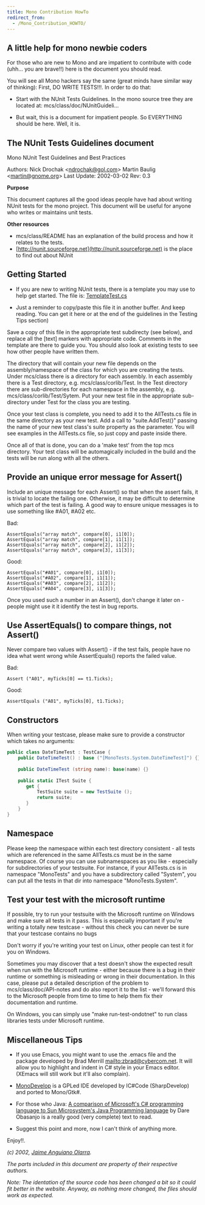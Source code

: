 ```yaml
---
title: Mono Contribution HowTo
redirect_from:
  - /Mono_Contribution_HOWTO/
---
```


A little help for mono newbie coders
------------------------------------

For those who are new to Mono and are impatient to contribute with code (uhh... you are brave!!) here is the document you should read.

You will see all Mono hackers say the same (great minds have similar way of thinking): First, DO WRITE TESTS!!!. In order to do that:

-   Start with the NUnit Tests Guidelines. In the mono source tree they are located at: mcs/class/doc/NUnitGuideli...

-   But wait, this is a document for impatient people. So EVERYTHING should be here. Well, it is.

The NUnit Tests Guidelines document
-----------------------------------

Mono NUnit Test Guidelines and Best Practices

Authors: Nick Drochak \<ndrochak@gol.com\> Martin Baulig \<martin@gnome.org\> Last Update: 2002-03-02 Rev: 0.3

**Purpose**

This document captures all the good ideas people have had about writing NUnit tests for the mono project. This document will be useful for anyone who writes or maintains unit tests.

**Other resources**

-   mcs/class/README has an explanation of the build process and how it relates to the tests.
-   [http://nunit.sourceforge.net](http://nunit.sourceforge.net) is the place to find out about NUnit

Getting Started
---------------

-   If you are new to writing NUnit tests, there is a template you may use to help get started. The file is: [TemplateTest.cs](https://github.com/mono/mono/blob/main/mcs/class/doc/TemplateTest.cs)

-   Just a reminder to copy/paste this file it in another buffer. And keep reading. You can get it here or at the end of the guidelines in the Testing Tips section)

Save a copy of this file in the appropriate test subdirecty (see below), and replace all the [text] markers with appropriate code. Comments in the template are there to guide you. You should also look at existing tests to see how other people have written them.

The directory that will contain your new file depends on the assembly/namespace of the class for which you are creating the tests. Under mcs/class there is a directory for each assembly. In each assembly there is a Test directory, e.g. mcs/class/corlib/Test. In the Test directory there are sub-directories for each namespace in the assembly, e.g. mcs/class/corlib/Test/Sytem. Put your new test file in the appropriate sub-directory under Test for the class you are testing.

Once your test class is complete, you need to add it to the AllTests.cs file in the same directory as your new test. Add a call to "suite.AddTest()" passing the name of your new test class's suite property as the parameter. You will see examples in the AllTests.cs file, so just copy and paste inside there.

Once all of that is done, you can do a 'make test' from the top mcs directory. Your test class will be automagically included in the build and the tests will be run along with all the others.

Provide an unique error message for Assert()
--------------------------------------------

Include an unique message for each Assert() so that when the assert fails, it is trivial to locate the failing one. Otherwise, it may be difficult to determine which part of the test is failing. A good way to ensure unique messages is to use something like #A01, #A02 etc.

Bad:

    AssertEquals("array match", compare[0], i1[0]);
    AssertEquals("array match", compare[1], i1[1]);
    AssertEquals("array match", compare[2], i1[2]);
    AssertEquals("array match", compare[3], i1[3]);

Good:

    AssertEquals("#A01", compare[0], i1[0]);
    AssertEquals("#A02", compare[1], i1[1]);
    AssertEquals("#A03", compare[2], i1[2]);
    AssertEquals("#A04", compare[3], i1[3]);

Once you used such a number in an Assert(), don't change it later on - people might use it it identify the test in bug reports.

Use AssertEquals() to compare things, not Assert()
--------------------------------------------------

Never compare two values with Assert() - if the test fails, people have no idea what went wrong while AssertEquals() reports the failed value.

Bad:

    Assert ("A01", myTicks[0] == t1.Ticks);

Good:

    AssertEquals ("A01", myTicks[0], t1.Ticks);

Constructors
------------

When writing your testcase, please make sure to provide a constructor which takes no arguments:

``` csharp
public class DateTimeTest : TestCase {
    public DateTimeTest() : base ("[MonoTests.System.DateTimeTest]") {}
 
    public DateTimeTest (string name): base(name) {}
 
    public static ITest Suite {
       get {
           TestSuite suite = new TestSuite ();
           return suite;
       }
    }
}
```

Namespace
---------

Please keep the namespace within each test directory consistent - all tests which are referenced in the same AllTests.cs must be in the same namespace. Of course you can use subnamespaces as you like - especially for subdirectories of your testsuite. For instance, if your AllTests.cs is in namespace "MonoTests" and you have a subdirectory called "System", you can put all the tests in that dir into namespace "MonoTests.System".

Test your test with the microsoft runtime
-----------------------------------------

If possible, try to run your testsuite with the Microsoft runtime on Windows and make sure all tests in it pass. This is especially important if you're writing a totally new testcase - without this check you can never be sure that your testcase contains no bugs

Don't worry if you're writing your test on Linux, other people can test it for you on Windows.

Sometimes you may discover that a test doesn't show the expected result when run with the Microsoft runtime - either because there is a bug in their runtime or something is misleading or wrong in their documentation. In this case, please put a detailed description of the problem to mcs/class/doc/API-notes and do also report it to the list - we'll forward this to the Microsoft people from time to time to help them fix their documentation and runtime.

On Windows, you can simply use "make run-test-ondotnet" to run class libraries tests under Microsoft runtime.

Miscellaneous Tips
------------------

-   If you use Emacs, you might want to use the .emacs file and the package developed by Brad Merrill [mailto:zbrad@cybercom.net](mailto:zbrad@cybercom.net). It will allow you to highlight and indent in C# style in your Emacs editor. (XEmacs will still work but it'll also complain).

-   [MonoDevelop](http://monodevelop.com) is a GPLed IDE developed by IC#Code (SharpDevelop) and ported to Mono/Gtk#.

-   For those who Java: [A comparison of Microsoft's C# programming language to Sun Microsystem's Java Programming language](http://www.25hoursaday.com/CsharpVsJava.html) by Dare Obasanjo is a really good (very complete) text to read.

-   Suggest this point and more, now I can't think of anything more.

Enjoy!!.

*(c) 2002, [Jaime Anguiano Olarra](mailto:jaime@geneura.ugr.es).*

*The parts included in this document are property of their respective authors.*

*Note: The identation of the source code has been changed a bit so it could fit better in the website. Anyway, as nothing more changed, the files should work as expected.*
